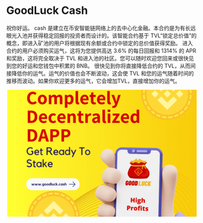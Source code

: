 # GoodLuck Cash

祝你好运。 cash 是建立在币安智能链网络上的去中心化金融。本合约是为有长远眼光入池并获得稳定回报的投资者而设计的。该智能合约基于 TVL“锁定总价值”的概念，即进入矿池的用户将根据现有余额或合约中锁定的总价值获得奖励。
进入合约的用户必须购买运气，这将为您提供高达 3.6% 的每日回报和 1314% 的 APR 和奖励，这将完全取决于 TVL 和进入池的社区。您可以随时欢迎您回来或很快见到您的好运和您钱包中积累的 BNB。
很快见到你将直接降低合约的 TVL，从而间接降低你的运气。运气的价值也会不断波动，这会使 TVL 和您的运气随着时间的推移而波动。如果你欢迎更多的运气，它会增加TVL，直接增加你的运气。

![goodluckcash-dapp-high-risk-bsc-image1_1dc7dd08b3641d41c2e5293fb3551015](goodluckcash-dapp-high-risk-bsc-image1_1dc7dd08b3641d41c2e5293fb3551015.png)
